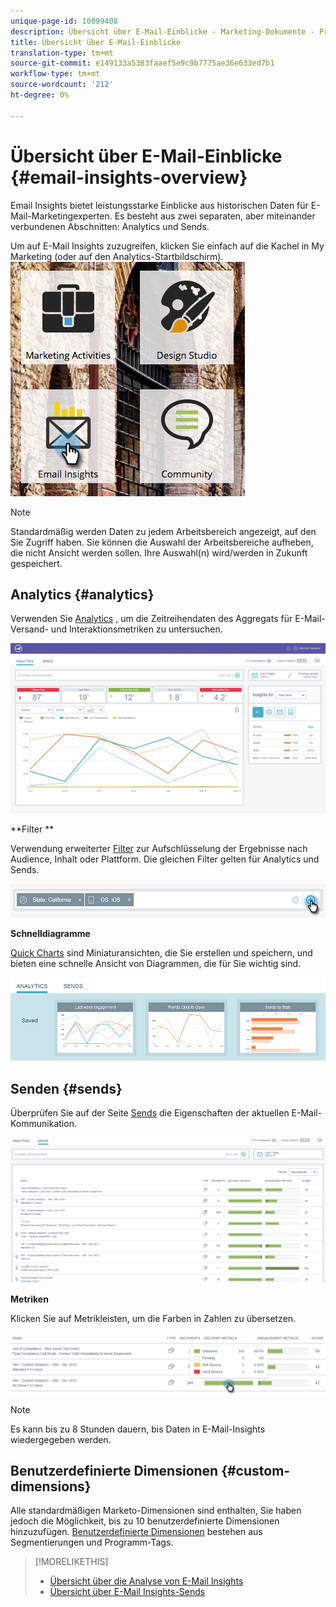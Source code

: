 ```yaml
---
unique-page-id: 10099408
description: Übersicht über E-Mail-Einblicke - Marketing-Dokumente - Produktdokumentation
title: Übersicht über E-Mail-Einblicke
translation-type: tm+mt
source-git-commit: e149133a5383faaef5e9c9b7775ae36e633ed7b1
workflow-type: tm+mt
source-wordcount: '212'
ht-degree: 0%

---
```



# Übersicht über E-Mail-Einblicke {#email-insights-overview}

Email Insights bietet leistungsstarke Einblicke aus historischen Daten für E-Mail-Marketingexperten. Es besteht aus zwei separaten, aber miteinander verbundenen Abschnitten: Analytics und Sends.

Um auf E-Mail Insights zuzugreifen, klicken Sie einfach auf die Kachel in My Marketing (oder auf den Analytics-Startbildschirm).   ![](assets/icon.png)

>[!NOTE]
>
>Standardmäßig werden Daten zu jedem Arbeitsbereich angezeigt, auf den Sie Zugriff haben. Sie können die Auswahl der Arbeitsbereiche aufheben, die nicht Ansicht werden sollen. Ihre Auswahl(n) wird/werden in Zukunft gespeichert.

## Analytics {#analytics}

Verwenden Sie [Analytics](email-insights-analytics-overview.md) , um die Zeitreihendaten des Aggregats für E-Mail-Versand- und Interaktionsmetriken zu untersuchen.

![](assets/emailanalytics.jpg)

**Filter **

Verwendung erweiterter [Filter](filtering-in-email-insights.md) zur Aufschlüsselung der Ergebnisse nach Audience, Inhalt oder Plattform. Die gleichen Filter gelten für Analytics und Sends.

![](assets/filter.png)

**Schnelldiagramme**

[Quick Charts](email-insights-quick-charts.md) sind Miniaturansichten, die Sie erstellen und speichern, und bieten eine schnelle Ansicht von Diagrammen, die für Sie wichtig sind.

![](assets/three.png)

## Senden {#sends}

Überprüfen Sie auf der Seite [Sends](email-insights-sends-overview.md) die Eigenschaften der aktuellen E-Mail-Kommunikation.

![](assets/two.png)

**Metriken**

Klicken Sie auf Metrikleisten, um die Farben in Zahlen zu übersetzen.

![](assets/delivery-metrics.png)

>[!NOTE]
>
>Es kann bis zu 8 Stunden dauern, bis Daten in E-Mail-Insights wiedergegeben werden.

## Benutzerdefinierte Dimensionen {#custom-dimensions}

Alle standardmäßigen Marketo-Dimensionen sind enthalten, Sie haben jedoch die Möglichkeit, bis zu 10 benutzerdefinierte Dimensionen hinzuzufügen. [Benutzerdefinierte Dimensionen](custom-dimensions-for-email-insights.md) bestehen aus Segmentierungen und Programm-Tags.

>[!MORELIKETHIS]
>
>* [Übersicht über die Analyse von E-Mail Insights](email-insights-analytics-overview.md)
>* [Übersicht über E-Mail Insights-Sends](email-insights-sends-overview.md)

>



